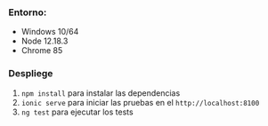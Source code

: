 ### Entorno:
 - Windows 10/64
 - Node 12.18.3
 - Chrome 85

### Despliege
1. `npm install` para instalar las dependencias
2. `ionic serve` para iniciar las pruebas en el `http://localhost:8100`
3. `ng test` para ejecutar los tests


